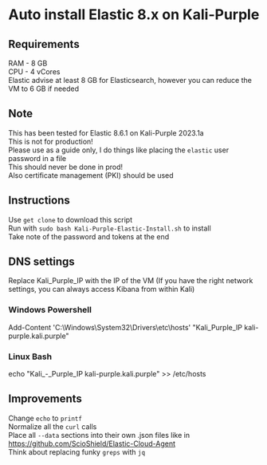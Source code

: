 # Auto install Elastic 8.x on Kali-Purple  

## Requirements  
RAM - 8 GB  
CPU - 4 vCores  
Elastic advise at least 8 GB for Elasticsearch, however you can reduce the VM to 6 GB if needed  

## Note  
This has been tested for Elastic 8.6.1 on Kali-Purple 2023.1a  
This is not for production!  
Please use as a guide only, I do things like placing the `elastic` user password in a file  
This should never be done in prod!  
Also certificate management (PKI) should be used  

## Instructions  
Use `get clone` to download this script  
Run with `sudo bash Kali-Purple-Elastic-Install.sh` to install  
Take note of the password and tokens at the end  

## DNS settings  
Replace Kali_Purple_IP with the IP of the VM (If you have the right network settings, you can always access Kibana from within Kali)  
### Windows Powershell  
Add-Content 'C:\Windows\System32\Drivers\etc\hosts' "Kali_Purple_IP kali-purple.kali.purple"  
### Linux Bash  
echo "Kali_-_Purple_IP kali-purple.kali.purple" >> /etc/hosts  

## Improvements  
Change `echo` to `printf`  
Normalize all the `curl` calls  
Place all `--data` sections into their own .json files like in https://github.com/ScioShield/Elastic-Cloud-Agent  
Think about replacing funky `greps` with `jq`  